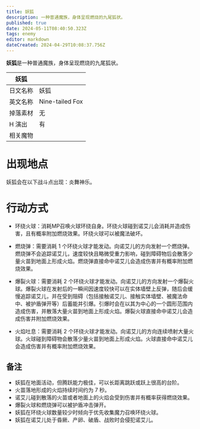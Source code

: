 ```yaml
---
title: 妖狐
description: 一种普通魔族，身体呈现燃烧的九尾狐状。
published: true
date: 2024-05-11T08:40:50.323Z
tags: enemy
editor: markdown
dateCreated: 2024-04-29T10:08:37.756Z
---
```


**妖狐**是一种普通魔族，身体呈现燃烧的九尾狐状。

<!-- 在这里放置图像 -->

| 妖狐 ||
| - | - |
| 日文名称 | <span lang="ja">妖狐</span> |
| 英文名称 | Nine-tailed Fox |
| 掉落素材 | 无 |
| H 演出 | 有 |
| 相关魔物 |  |

# 出现地点

妖狐会在以下战斗点出现：炎舞神乐。

# 行动方式

- 环绕火球：消耗MP召唤火球环绕自身。环绕火球碰到诺艾儿会消耗并造成伤害，且有概率附加燃烧效果。环绕火球可以被魔法破坏。

- 燃烧弹：需要消耗 1 个环绕火球才能发动。向诺艾儿的方向发射一个燃烧弹。燃烧弹不会追踪诺艾儿，速度较快且略微受重力影响，碰到障碍物后会散落少量火苗到地面上形成火焰。燃烧弹直接命中诺艾儿会造成伤害并有概率附加燃烧效果。

- 爆裂火球：需要消耗 2 个环绕火球才能发动。向诺艾儿的方向发射一个爆裂火球。爆裂火球在发射后的一瞬间因速度较快可以在实体墙壁上反弹，随后会缓慢追踪诺艾儿，并在受到阻碍（包括接触诺艾儿、接触实体墙壁、被魔法命中、被护盾弹开等）后蓄能并引爆。引爆时会在以其为中心的一个圆形范围内造成伤害，并散落大量火苗到地面上形成火焰。爆裂火球直接命中诺艾儿会造成伤害并附加燃烧效果。

- 火焰吐息：需要消耗 2 个环绕火球才能发动。向诺艾儿的方向连续喷射大量火球。火球碰到障碍物会散落少量火苗到地面上形成火焰。火球直接命中诺艾儿会造成伤害并有概率附加燃烧效果。

## 备注

- 妖狐在地面活动，但腾跃能力极佳，可以长距离跳跃或跃上很高的台阶。
- 火苗落地形成的火焰持续时间约为 7 秒。
- 诺艾儿碰到散落的火苗或者地面上的火焰会受到伤害并有概率获得燃烧效果。
- 爆裂火球和燃烧弹可以被护盾冲击弹开。
- 妖狐在环绕火球数量较少时倾向于优先收集魔力召唤环绕火球。
- 妖狐在诺艾儿处于昏厥、产卵、破盾、战败时会侵犯诺艾儿。

